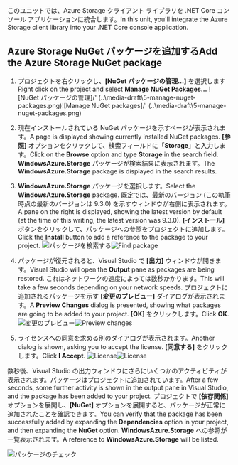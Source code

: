 <span data-ttu-id="f8aad-101">このユニットでは、Azure Storage クライアント ライブラリを .NET Core コンソール アプリケーションに統合します。</span><span class="sxs-lookup"><span data-stu-id="f8aad-101">In this unit, you'll integrate the Azure Storage client library into your .NET Core console application.</span></span>

## <a name="add-the-azure-storage-nuget-package"></a><span data-ttu-id="f8aad-102">Azure Storage NuGet パッケージを追加する</span><span class="sxs-lookup"><span data-stu-id="f8aad-102">Add the Azure Storage NuGet package</span></span>

1. <span data-ttu-id="f8aad-103">プロジェクトを右クリックし、**[NuGet パッケージの管理…]** を選択します</span><span class="sxs-lookup"><span data-stu-id="f8aad-103">Right click on the project and select **Manage NuGet Packages…**</span></span>
  <span data-ttu-id="f8aad-104">![NuGet パッケージの管理]/' (..\media-draft\5-manage-nuget-packages.png)</span><span class="sxs-lookup"><span data-stu-id="f8aad-104">![Manage NuGet packages]/' (..\media-draft\5-manage-nuget-packages.png)</span></span>

1. <span data-ttu-id="f8aad-105">現在インストールされている NuGet パッケージを示すページが表示されます。</span><span class="sxs-lookup"><span data-stu-id="f8aad-105">A page is displayed showing currently installed NuGet packages.</span></span> <span data-ttu-id="f8aad-106">**[参照]** オプションをクリックして、検索フィールドに「**Storage**」と入力します。</span><span class="sxs-lookup"><span data-stu-id="f8aad-106">Click on the **Browse** option and type **Storage** in the search field.</span></span> <span data-ttu-id="f8aad-107">**WindowsAzure.Storage** パッケージが検索結果に表示されます。</span><span class="sxs-lookup"><span data-stu-id="f8aad-107">The **WindowsAzure.Storage** package is displayed in the search results.</span></span>

1. <span data-ttu-id="f8aad-108">**WindowsAzure.Storage** パッケージを選択します。</span><span class="sxs-lookup"><span data-stu-id="f8aad-108">Select the **WindowsAzure.Storage** package.</span></span> <span data-ttu-id="f8aad-109">既定では、最新のバージョン (この執筆時点の最新のバージョンは 9.3.0) を示すウィンドウが右側に表示されます。</span><span class="sxs-lookup"><span data-stu-id="f8aad-109">A pane on the right is displayed, showing the latest version by default (at the time of this writing, the latest version was 9.3.0).</span></span> <span data-ttu-id="f8aad-110">**[インストール]** ボタンをクリックして、パッケージへの参照をプロジェクトに追加します。</span><span class="sxs-lookup"><span data-stu-id="f8aad-110">Click the **Install** button to add a reference to the package to your project.</span></span>
  <span data-ttu-id="f8aad-111">![パッケージを検索する](..\media-draft\5-find-package.png)</span><span class="sxs-lookup"><span data-stu-id="f8aad-111">![Find package](..\media-draft\5-find-package.png)</span></span>

1. <span data-ttu-id="f8aad-112">パッケージが復元されると、Visual Studio で **[出力]** ウィンドウが開きます。</span><span class="sxs-lookup"><span data-stu-id="f8aad-112">Visual Studio will open the **Output** pane as packages are being restored.</span></span> <span data-ttu-id="f8aad-113">これはネットワークの速度によっては数秒かかります。</span><span class="sxs-lookup"><span data-stu-id="f8aad-113">This will take a few seconds depending on your network speeds.</span></span> <span data-ttu-id="f8aad-114">プロジェクトに追加されるパッケージを示す **[変更のプレビュー]** ダイアログが表示されます。</span><span class="sxs-lookup"><span data-stu-id="f8aad-114">A **Preview Changes** dialog is presented, showing what packages are going to be added to your project.</span></span> <span data-ttu-id="f8aad-115">**[OK]** をクリックします。</span><span class="sxs-lookup"><span data-stu-id="f8aad-115">Click **OK**.</span></span>
  <span data-ttu-id="f8aad-116">![変更のプレビュー](..\media-draft\5-preview-changes.png)</span><span class="sxs-lookup"><span data-stu-id="f8aad-116">![Preview changes](..\media-draft\5-preview-changes.png)</span></span>

1. <span data-ttu-id="f8aad-117">ライセンスへの同意を求める別のダイアログが表示されます。</span><span class="sxs-lookup"><span data-stu-id="f8aad-117">Another dialog is shown, asking you to accept the license.</span></span> <span data-ttu-id="f8aad-118">**[同意する]** をクリックします。</span><span class="sxs-lookup"><span data-stu-id="f8aad-118">Click **I Accept**.</span></span>
  <span data-ttu-id="f8aad-119">![License](..\media-draft\5-licence.png)</span><span class="sxs-lookup"><span data-stu-id="f8aad-119">![License](..\media-draft\5-licence.png)</span></span>

<span data-ttu-id="f8aad-120">数秒後、Visual Studio の出力ウィンドウにさらにいくつかのアクティビティが表示されます。パッケージはプロジェクトに追加されています。</span><span class="sxs-lookup"><span data-stu-id="f8aad-120">After a few seconds, some further activity is shown in the output pane in Visual Studio, and the package has been added to your project.</span></span>
<span data-ttu-id="f8aad-121">プロジェクトで **[依存関係]** オプションを展開し、**[NuGet]** オプションを展開すると、パッケージが正常に追加されたことを確認できます。</span><span class="sxs-lookup"><span data-stu-id="f8aad-121">You can verify that the package has been successfully added by expanding the **Dependencies** option in your project, and then expanding the **NuGet** option.</span></span> <span data-ttu-id="f8aad-122">**WindowsAzure.Storage** への参照が一覧表示されます。</span><span class="sxs-lookup"><span data-stu-id="f8aad-122">A reference to **WindowsAzure.Storage** will be listed.</span></span>

![パッケージのチェック](..\media-draft\5-package-check.png)
